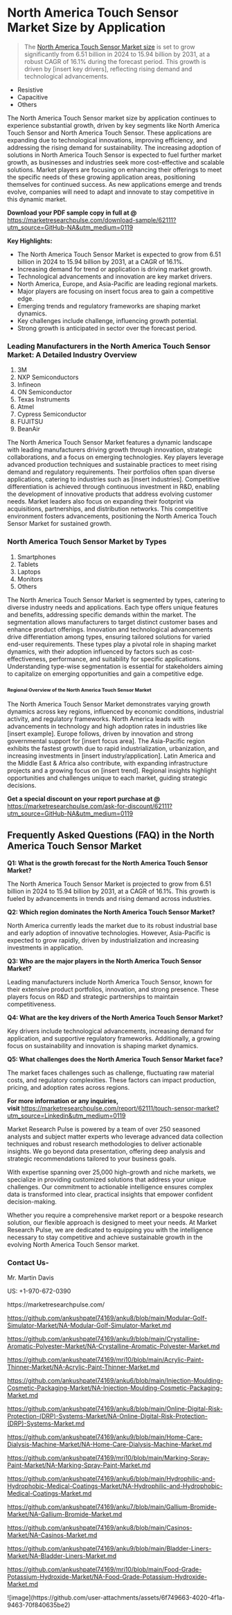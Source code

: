 <h1>North America Touch Sensor Market&nbsp;Size by Application</h1><blockquote><p>The <a href="https://marketresearchpulse.com/download-sample/62111?utm_source=GitHub-NA&amp;utm_medium=0119">North America Touch Sensor Market size</a> is set to grow significantly from 6.51 billion in 2024 to 15.94 billion by 2031, at a robust CAGR of 16.1% during the forecast period. This growth is driven by [insert key drivers], reflecting rising demand and technological advancements.</p></blockquote><ul><li>Resistive<li> Capacitive<li> Others</li></ul><p>The North America Touch Sensor market size by application continues to experience substantial growth, driven by key segments like North America Touch Sensor and North America Touch Sensor. These applications are expanding due to technological innovations, improving efficiency, and addressing the rising demand for sustainability. The increasing adoption of solutions in North America Touch Sensor is expected to fuel further market growth, as businesses and industries seek more cost-effective and scalable solutions. Market players are focusing on enhancing their offerings to meet the specific needs of these growing application areas, positioning themselves for continued success. As new applications emerge and trends evolve, companies will need to adapt and innovate to stay competitive in this dynamic market.</p><p><strong>Download your PDF sample copy in full at @ </strong><a href="https://marketresearchpulse.com/download-sample/62111?utm_source=GitHub-NA&amp;utm_medium=0119">https://marketresearchpulse.com/download-sample/62111?utm_source=GitHub-NA&amp;utm_medium=0119</a></p><p><strong>Key Highlights: </strong></p><ul><li>The North America Touch Sensor Market is expected to grow from 6.51 billion in 2024 to 15.94 billion by 2031, at a CAGR of 16.1%.</li><li>Increasing demand for trend or application is driving market growth.</li><li>Technological advancements and innovation are key market drivers.</li><li>North America, Europe, and Asia-Pacific are leading regional markets.</li><li>Major players are focusing on insert focus area to gain a competitive edge.</li><li>Emerging trends and regulatory frameworks are shaping market dynamics.</li><li>Key challenges include challenge, influencing growth potential.</li><li>Strong growth is anticipated in sector over the forecast period.</li></ul><h3>Leading Manufacturers in the North America Touch Sensor Market: A Detailed Industry Overview</h3><ol><li>3M</li><li>NXP Semiconductors</li><li>Infineon</li><li>ON Semiconductor</li><li>Texas Instruments</li><li>Atmel</li><li>Cypress Semiconductor</li><li>FUJITSU</li><li>BeanAir</li></ol><div class="flex max-w-full flex-col flex-grow"><div class="min-h-8 text-message flex w-full flex-col items-end gap-2 whitespace-normal break-words [.text-message+&amp;]:mt-5" dir="auto" data-message-author-role="assistant" data-message-id="fd8432e4-4910-450d-b182-61b7bfb0a01f" data-message-model-slug="gpt-4o"><div class="flex w-full flex-col gap-1 empty:hidden first:pt-[3px]"><div class="markdown prose w-full break-words dark:prose-invert light"><p>The North America Touch Sensor Market features a dynamic landscape with leading manufacturers driving growth through innovation, strategic collaborations, and a focus on emerging technologies. Key players leverage advanced production techniques and sustainable practices to meet rising demand and regulatory requirements. Their portfolios often span diverse applications, catering to industries such as [insert industries]. Competitive differentiation is achieved through continuous investment in R&amp;D, enabling the development of innovative products that address evolving customer needs. Market leaders also focus on expanding their footprint via acquisitions, partnerships, and distribution networks. This competitive environment fosters advancements, positioning the North America Touch Sensor Market for sustained growth.</p></div></div></div></div><h3>North America Touch Sensor Market by Types</h3><ol><li>Smartphones<li> Tablets<li> Laptops<li> Monitors<li> Others</li></ol><div class="flex max-w-full flex-col flex-grow"><div class="min-h-8 text-message flex w-full flex-col items-end gap-2 whitespace-normal break-words [.text-message+&amp;]:mt-5" dir="auto" data-message-author-role="assistant" data-message-id="084470be-0bb7-4664-bddf-5156b4f41249" data-message-model-slug="gpt-4o-mini"><div class="flex w-full flex-col gap-1 empty:hidden first:pt-[3px]"><div class="markdown prose w-full break-words dark:prose-invert light"><p>The North America Touch Sensor Market is segmented by types, catering to diverse industry needs and applications. Each type offers unique features and benefits, addressing specific demands within the market. The segmentation allows manufacturers to target distinct customer bases and enhance product offerings. Innovation and technological advancements drive differentiation among types, ensuring tailored solutions for varied end-user requirements. These types play a pivotal role in shaping market dynamics, with their adoption influenced by factors such as cost-effectiveness, performance, and suitability for specific applications. Understanding type-wise segmentation is essential for stakeholders aiming to capitalize on emerging opportunities and gain a competitive edge.</p></div></div></div></div><h3><span style="font-size: 11px;">Regional Overview of the North America Touch Sensor Market</span></h3><div class="flex max-w-full flex-col flex-grow"><div class="min-h-8 text-message flex w-full flex-col items-end gap-2 whitespace-normal break-words [.text-message+&amp;]:mt-5" dir="auto" data-message-author-role="assistant" data-message-id="e9038762-ce64-4e30-91c9-9bd413514231" data-message-model-slug="gpt-4o-mini"><div class="flex w-full flex-col gap-1 empty:hidden first:pt-[3px]"><div class="markdown prose w-full break-words dark:prose-invert light"><p>The North America Touch Sensor Market demonstrates varying growth dynamics across key regions, influenced by economic conditions, industrial activity, and regulatory frameworks. North America leads with advancements in technology and high adoption rates in industries like [insert example]. Europe follows, driven by innovation and strong governmental support for [insert focus area]. The Asia-Pacific region exhibits the fastest growth due to rapid industrialization, urbanization, and increasing investments in [insert industry/application]. Latin America and the Middle East &amp; Africa also contribute, with expanding infrastructure projects and a growing focus on [insert trend]. Regional insights highlight opportunities and challenges unique to each market, guiding strategic decisions.</p></div></div></div></div><p><strong>Get a special discount on your report purchase at @ </strong><a href="https://marketresearchpulse.com/ask-for-discount/62111?utm_source=GitHub-NA&amp;utm_medium=0119">https://marketresearchpulse.com/ask-for-discount/62111?utm_source=GitHub-NA&amp;utm_medium=0119</a></p><h2>Frequently Asked Questions (FAQ) in the North America Touch Sensor Market</h2><p><strong>Q1: What is the growth forecast for the North America Touch Sensor Market?</strong></p><p>The North America Touch Sensor Market is projected to grow from 6.51 billion in 2024 to 15.94 billion by 2031, at a CAGR of 16.1%. This growth is fueled by advancements in trends and rising demand across industries.</p><p><strong>Q2: Which region dominates the North America Touch Sensor Market?</strong></p><p>North America currently leads the market due to its robust industrial base and early adoption of innovative technologies. However, Asia-Pacific is expected to grow rapidly, driven by industrialization and increasing investments in application.</p><p><strong>Q3: Who are the major players in the North America Touch Sensor Market?</strong></p><p>Leading manufacturers include North America Touch Sensor, known for their extensive product portfolios, innovation, and strong presence. These players focus on R&amp;D and strategic partnerships to maintain competitiveness.</p><p><strong>Q4: What are the key drivers of the North America Touch Sensor Market?</strong></p><p>Key drivers include technological advancements, increasing demand for application, and supportive regulatory frameworks. Additionally, a growing focus on sustainability and innovation is shaping market dynamics.</p><p><strong>Q5: What challenges does the North America Touch Sensor Market face?</strong></p><p>The market faces challenges such as challenge, fluctuating raw material costs, and regulatory complexities. These factors can impact production, pricing, and adoption rates across regions.</p><p><strong>For more information or any inquiries, visit&nbsp;</strong><a href="https://marketresearchpulse.com/report/62111/touch-sensor-market?utm_source=Linkedin&utm_medium=0119">https://marketresearchpulse.com/report/62111/touch-sensor-market?utm_source=Linkedin&utm_medium=0119</a></p><p>Market Research Pulse is powered by a team of over 250 seasoned analysts and subject matter experts who leverage advanced data collection techniques and robust research methodologies to deliver actionable insights. We go beyond data presentation, offering deep analysis and strategic recommendations tailored to your business goals.</p><p>With expertise spanning over 25,000 high-growth and niche markets, we specialize in providing customized solutions that address your unique challenges. Our commitment to actionable intelligence ensures complex data is transformed into clear, practical insights that empower confident decision-making.</p><p>Whether you require a comprehensive market report or a bespoke research solution, our flexible approach is designed to meet your needs. At Market Research Pulse, we are dedicated to equipping you with the intelligence necessary to stay competitive and achieve sustainable growth in the evolving North America Touch Sensor market.</p><h3><strong>Contact Us-</strong></h3><p>Mr. Martin Davis</p><p>US: +1-970-672-0390</p><p>https://marketresearchpulse.com/</p><p><a href="https://github.com/ankushpatel74169/anku8/blob/main/Modular-Golf-Simulator-Market/NA-Modular-Golf-Simulator-Market.md">https://github.com/ankushpatel74169/anku8/blob/main/Modular-Golf-Simulator-Market/NA-Modular-Golf-Simulator-Market.md</a></p><p><a href="https://github.com/ankushpatel74169/anku9/blob/main/Crystalline-Aromatic-Polyester-Market/NA-Crystalline-Aromatic-Polyester-Market.md">https://github.com/ankushpatel74169/anku9/blob/main/Crystalline-Aromatic-Polyester-Market/NA-Crystalline-Aromatic-Polyester-Market.md</a></p><p><a href="https://github.com/ankushpatel74169/mri10/blob/main/Acrylic-Paint-Thinner-Market/NA-Acrylic-Paint-Thinner-Market.md">https://github.com/ankushpatel74169/mri10/blob/main/Acrylic-Paint-Thinner-Market/NA-Acrylic-Paint-Thinner-Market.md</a></p><p><a href="https://github.com/ankushpatel74169/anku6/blob/main/Injection-Moulding-Cosmetic-Packaging-Market/NA-Injection-Moulding-Cosmetic-Packaging-Market.md">https://github.com/ankushpatel74169/anku6/blob/main/Injection-Moulding-Cosmetic-Packaging-Market/NA-Injection-Moulding-Cosmetic-Packaging-Market.md</a></p><p><a href="https://github.com/ankushpatel74169/anku8/blob/main/Online-Digital-Risk-Protection-(DRP)-Systems-Market/NA-Online-Digital-Risk-Protection-(DRP)-Systems-Market.md">https://github.com/ankushpatel74169/anku8/blob/main/Online-Digital-Risk-Protection-(DRP)-Systems-Market/NA-Online-Digital-Risk-Protection-(DRP)-Systems-Market.md</a></p><p><a href="https://github.com/ankushpatel74169/anku9/blob/main/Home-Care-Dialysis-Machine-Market/NA-Home-Care-Dialysis-Machine-Market.md">https://github.com/ankushpatel74169/anku9/blob/main/Home-Care-Dialysis-Machine-Market/NA-Home-Care-Dialysis-Machine-Market.md</a></p><p><a href="https://github.com/ankushpatel74169/mri10/blob/main/Marking-Spray-Paint-Market/NA-Marking-Spray-Paint-Market.md">https://github.com/ankushpatel74169/mri10/blob/main/Marking-Spray-Paint-Market/NA-Marking-Spray-Paint-Market.md</a></p><p><a href="https://github.com/ankushpatel74169/anku6/blob/main/Hydrophilic-and-Hydrophobic-Medical-Coatings-Market/NA-Hydrophilic-and-Hydrophobic-Medical-Coatings-Market.md">https://github.com/ankushpatel74169/anku6/blob/main/Hydrophilic-and-Hydrophobic-Medical-Coatings-Market/NA-Hydrophilic-and-Hydrophobic-Medical-Coatings-Market.md</a></p><p><a href="https://github.com/ankushpatel74169/anku7/blob/main/Gallium-Bromide-Market/NA-Gallium-Bromide-Market.md">https://github.com/ankushpatel74169/anku7/blob/main/Gallium-Bromide-Market/NA-Gallium-Bromide-Market.md</a></p><p><a href="https://github.com/ankushpatel74169/anku8/blob/main/Casinos-Market/NA-Casinos-Market.md">https://github.com/ankushpatel74169/anku8/blob/main/Casinos-Market/NA-Casinos-Market.md</a></p><p><a href="https://github.com/ankushpatel74169/anku9/blob/main/Bladder-Liners-Market/NA-Bladder-Liners-Market.md">https://github.com/ankushpatel74169/anku9/blob/main/Bladder-Liners-Market/NA-Bladder-Liners-Market.md</a></p><p><a href="https://github.com/ankushpatel74169/mri10/blob/main/Food-Grade-Potassium-Hydroxide-Market/NA-Food-Grade-Potassium-Hydroxide-Market.md">https://github.com/ankushpatel74169/mri10/blob/main/Food-Grade-Potassium-Hydroxide-Market/NA-Food-Grade-Potassium-Hydroxide-Market.md</a></p>
![image](https://github.com/user-attachments/assets/6f749663-4020-4f1a-9463-70f840635be2)
